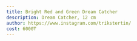 ```yaml
---
title: Bright Red and Green Dream Catcher
description: Dream Catcher, 12 cm
author: https://www.instagram.com/trikstertin/
cost: 6000₸
---
```

